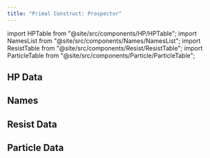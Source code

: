 ```yaml
---
title: "Primal Construct: Prospector"
---
```


import HPTable from "@site/src/components/HP/HPTable";
import NamesList from "@site/src/components/Names/NamesList";
import ResistTable from "@site/src/components/Resist/ResistTable";
import ParticleTable from "@site/src/components/Particle/ParticleTable";

## HP Data

<HPTable item_key="primalconstructprospector" data_src="enemy" />

## Names

<NamesList item_key="primalconstructprospector" data_src="enemy" />

## Resist Data

<ResistTable item_key="primalconstructprospector" data_src="enemy" />

## Particle Data

<ParticleTable item_key="primalconstructprospector" data_src="enemy" />